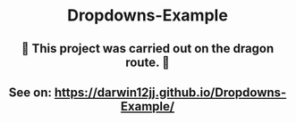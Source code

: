 <div style="text-align: center">

# Dropdowns-Example

## 🐲 This project was carried out on the dragon route. 🐲

## See on: https://darwin12jj.github.io/Dropdowns-Example/

</div>
